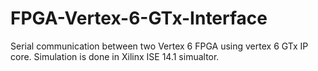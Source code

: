 # FPGA-Vertex-6-GTx-Interface
Serial communication between two Vertex 6 FPGA using vertex 6 GTx IP core. Simulation is done in Xilinx ISE 14.1 simualtor.
